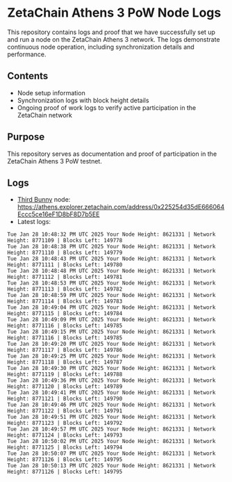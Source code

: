 # ZetaChain Athens 3 PoW Node Logs
This repository contains logs and proof that we have successfully set up and run a node on the ZetaChain Athens 3 network. The logs demonstrate continuous node operation, including synchronization details and performance.

## Contents
- Node setup information
- Synchronization logs with block height details
- Ongoing proof of work logs to verify active participation in the ZetaChain network

## Purpose
This repository serves as documentation and proof of participation in the ZetaChain Athens 3 PoW testnet.

## Logs

- [Third Bunny](https://thirdbunny.xyz/) node: https://athens.explorer.zetachain.com/address/0x225254d35dE666064Eccc5ce16eF1D8bF8D7b5EE
- Latest logs:
```
Tue Jan 28 10:48:32 PM UTC 2025 Your Node Height: 8621331 | Network Height: 8771109 | Blocks Left: 149778
Tue Jan 28 10:48:38 PM UTC 2025 Your Node Height: 8621331 | Network Height: 8771110 | Blocks Left: 149779
Tue Jan 28 10:48:43 PM UTC 2025 Your Node Height: 8621331 | Network Height: 8771111 | Blocks Left: 149780
Tue Jan 28 10:48:48 PM UTC 2025 Your Node Height: 8621331 | Network Height: 8771112 | Blocks Left: 149781
Tue Jan 28 10:48:53 PM UTC 2025 Your Node Height: 8621331 | Network Height: 8771113 | Blocks Left: 149782
Tue Jan 28 10:48:59 PM UTC 2025 Your Node Height: 8621331 | Network Height: 8771114 | Blocks Left: 149783
Tue Jan 28 10:49:04 PM UTC 2025 Your Node Height: 8621331 | Network Height: 8771115 | Blocks Left: 149784
Tue Jan 28 10:49:09 PM UTC 2025 Your Node Height: 8621331 | Network Height: 8771116 | Blocks Left: 149785
Tue Jan 28 10:49:15 PM UTC 2025 Your Node Height: 8621331 | Network Height: 8771116 | Blocks Left: 149785
Tue Jan 28 10:49:20 PM UTC 2025 Your Node Height: 8621331 | Network Height: 8771117 | Blocks Left: 149786
Tue Jan 28 10:49:25 PM UTC 2025 Your Node Height: 8621331 | Network Height: 8771118 | Blocks Left: 149787
Tue Jan 28 10:49:30 PM UTC 2025 Your Node Height: 8621331 | Network Height: 8771119 | Blocks Left: 149788
Tue Jan 28 10:49:36 PM UTC 2025 Your Node Height: 8621331 | Network Height: 8771120 | Blocks Left: 149789
Tue Jan 28 10:49:41 PM UTC 2025 Your Node Height: 8621331 | Network Height: 8771121 | Blocks Left: 149790
Tue Jan 28 10:49:46 PM UTC 2025 Your Node Height: 8621331 | Network Height: 8771122 | Blocks Left: 149791
Tue Jan 28 10:49:51 PM UTC 2025 Your Node Height: 8621331 | Network Height: 8771123 | Blocks Left: 149792
Tue Jan 28 10:49:57 PM UTC 2025 Your Node Height: 8621331 | Network Height: 8771124 | Blocks Left: 149793
Tue Jan 28 10:50:02 PM UTC 2025 Your Node Height: 8621331 | Network Height: 8771125 | Blocks Left: 149794
Tue Jan 28 10:50:07 PM UTC 2025 Your Node Height: 8621331 | Network Height: 8771126 | Blocks Left: 149795
Tue Jan 28 10:50:13 PM UTC 2025 Your Node Height: 8621331 | Network Height: 8771126 | Blocks Left: 149795
```
